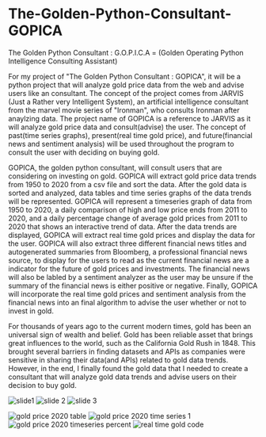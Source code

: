 # The-Golden-Python-Consultant-GOPICA
The Golden Python Consultant : G.O.P.I.C.A = (Golden Operating Python Intelligence Consulting Assistant)

For my project of "The Golden Python Consultant : GOPICA", it will be a python project that will analyze gold price data from the web and advise users like an consultant. The concept of the project comes from JARVIS (Just a Rather very Intelligent System), an artificial intelligence consultant from the marvel movie series of "Ironman", who consults Ironman after anaylzing data. The project name of GOPICA is a reference to JARVIS as it will analyze gold price data and consult(advise) the user. The concept of past(time series graphs), present(real time gold price), and future(financial news and sentiment analysis) will be used throughout the program to consult the user with deciding on buying gold.

GOPICA, the golden python consultant, will consult users that are considering on investing on gold. GOPICA will extract gold price data trends from 1950 to 2020 from a csv file and sort the data. After the gold data is sorted and analyzed, data tables and time series graphs of the data trends will be represented. GOPICA will represent a timeseries graph of data from 1950 to 2020, a daily comparison of high and low price ends from 2011 to 2020, and a daily percentage change of average gold prices from 2011 to 2020 that shows an interactive trend of data. After the data trends are displayed, GOPICA will extract real time gold prices and display the data for the user. GOPICA will also extract three different financial news titles and autogenerated summaries from Bloomberg, a professional financial news source, to display for the users to read as the current financial news are a indicator for the future of gold prices and investments. The financial news will also be labled by a sentiment analyzer as the user may be unsure if the summary of the financial news is either positive or negative. Finally, GOPICA will incorporate the real time gold prices and sentiment analysis from the financial news into an final algorithm to advise the user whether or not to invest in gold.

For thousands of years ago to the current modern times, gold has been an universal sign of wealth and belief. Gold has been reliable asset that brings great influences to the world, such as the California Gold Rush in 1848. This brought several barriers in finding datasets and APIs as companies were sensitive in sharing their data(and APIs) related to gold data trends. However, in the end, I finally found the gold data that I needed to create a consultant that will analyze gold data trends and advise users on their decision to buy gold.


![slide1](https://user-images.githubusercontent.com/25238652/120663018-9d805700-c4c4-11eb-87bd-5f8f9adc1722.PNG)
![slide 2](https://user-images.githubusercontent.com/25238652/120663091-b2f58100-c4c4-11eb-8b75-103f891e1f27.PNG)
![slide 3](https://user-images.githubusercontent.com/25238652/120663175-c3a5f700-c4c4-11eb-89bd-eaf46b9bc36e.PNG)

![gold price 2020 table](https://user-images.githubusercontent.com/25238652/120663558-154e8180-c4c5-11eb-8933-8be9f4c53873.PNG)
![gold price 2020 time series 1](https://user-images.githubusercontent.com/25238652/120663566-17b0db80-c4c5-11eb-9d37-3fa42eebf093.PNG)
![gold price 2020 timeseries percent](https://user-images.githubusercontent.com/25238652/120663577-1a133580-c4c5-11eb-961d-70dddcf2c55e.PNG)
![real time gold code](https://user-images.githubusercontent.com/25238652/120663582-1bdcf900-c4c5-11eb-8f59-05f0c279d1ed.PNG)



